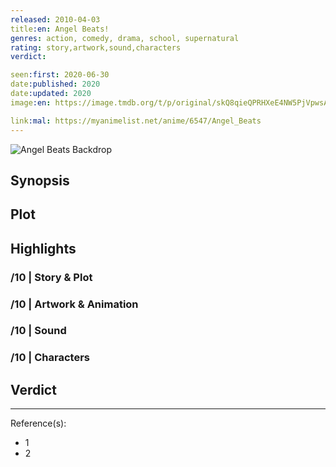 ```yaml
---
released: 2010-04-03
title:en: Angel Beats!
genres: action, comedy, drama, school, supernatural
rating: story,artwork,sound,characters
verdict:

seen:first: 2020-06-30
date:published: 2020
date:updated: 2020
image:en: https://image.tmdb.org/t/p/original/skQ8qieQPRHXeE4NW5PjVpwsAj8.jpg

link:mal: https://myanimelist.net/anime/6547/Angel_Beats
---
```


![Angel Beats Backdrop](https://image.tmdb.org/t/p/original/lV5n3E6GkHHEIBClkett0hSyqo.jpg)

## Synopsis

## Plot

## Highlights

### /10 | Story & Plot

### /10 | Artwork & Animation

### /10 | Sound

### /10 | Characters

## Verdict

<!-- SPOILERS -->

<!-- CLOSING -->

---
Reference(s):

- 1
- 2
